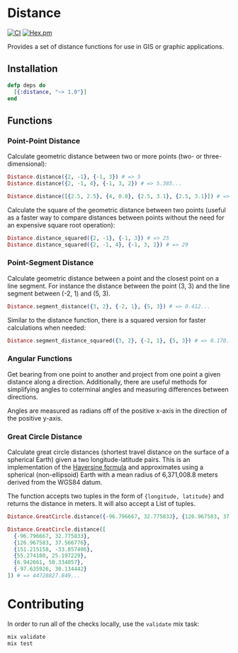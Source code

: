 # Distance

[![CI](https://github.com/pkinney/distance/actions/workflows/ci.yaml/badge.svg)](https://github.com/pkinney/distance/actions/workflows/ci.yaml)
[![Hex.pm](https://img.shields.io/hexpm/v/distance.svg)](https://hex.pm/packages/distance)

Provides a set of distance functions for use in GIS or graphic applications.

## Installation

```elixir
defp deps do
  [{:distance, "~> 1.0"}]
end
```

## Functions

### Point-Point Distance

Calculate geometric distance between two or more points (two- or three-dimensional):

```elixir
Distance.distance({2, -1}, {-1, 3}) # => 5
Distance.distance({2, -1, 4}, {-1, 3, 2}) # => 5.385...

Distance.distance([{2.5, 2.5}, {4, 0.8}, {2.5, 3.1}, {2.5, 3.1}]) # => 5.013...
```

Calculate the square of the geometric distance between two points (useful as
  a faster way to compare distances between points without the need for an
  expensive square root operation):

```elixir
Distance.distance_squared({2, -1}, {-1, 3}) # => 25
Distance.distance_squared({2, -1, 4}, {-1, 3, 2}) # => 29
```

### Point-Segment Distance

Calculate geometric distance between a point and the closest point on a line
segment.  For instance the distance between the point (3, 3) and the line
segment between (-2, 1) and (5, 3).

```elixir
Distance.segment_distance({3, 2}, {-2, 1}, {5, 3}) # => 0.412...
```

Similar to the distance function, there is a squared version for faster
calculations when needed:

```elixir
Distance.segment_distance_squared({3, 2}, {-2, 1}, {5, 3}) # => 0.170...
```

### Angular Functions

Get bearing from one point to another and project from one point a given
distance along a direction.  Additionally, there are useful methods for 
simplifying angles to coterminal angles and measuring differences between
directions.

Angles are measured as radians off of the positive x-axis in the direction of
the positive y-axis.


### Great Circle Distance

Calculate great circle distances (shortest travel distance on the surface of
a spherical Earth) given a two longitude-latitude pairs.  This is an implementation
of the [Haversine formula](https://en.wikipedia.org/wiki/Haversine_formula)
and approximates using a spherical (non-ellipsoid) Earth with a
mean radius of 6,371,008.8 meters derived from the WGS84 datum.

The function accepts two tuples in the form of `{longitude, latitude}` and
returns the distance in meters. It will also accept a List of tuples.

```elixir
Distance.GreatCircle.distance({-96.796667, 32.775833}, {126.967583, 37.566776}) # => 10974882.74...

Distance.GreatCircle.distance([
  {-96.796667, 32.775833},
  {126.967583, 37.566776},
  {151.215158, -33.857406},
  {55.274180, 25.197229},
  {6.942661, 50.334057},
  {-97.635926, 30.134442}
]) # => 44728827.849...
```

# Contributing

In order to run all of the checks locally, use the `validate` mix task:

```bash
mix validate
mix test
```
